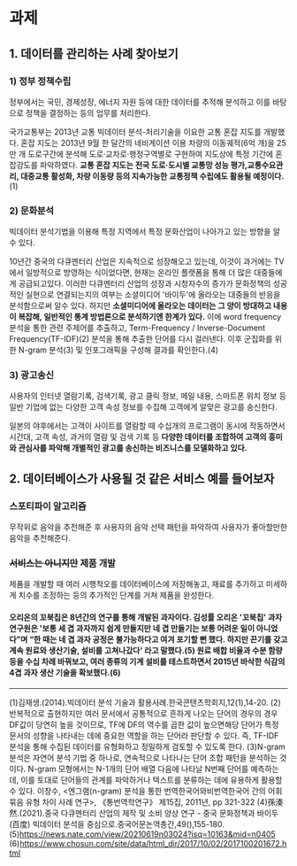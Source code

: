 # 과제

## 1. 데이터를 관리하는 사례 찾아보기

### 1) 정부 정책수립

정부에서는 국민, 경제성장, 에너지 자원 등에 대한 데이터를 추적해 분석하고 이를 바탕으로 정책을 결정하는 등의 업무를 처리한다.

국가교통부는 2013년 교통 빅데이터 분석-처리기술을 이요한 교통 혼잡 지도를 개발했다. 혼잡 지도는 2013년 9월 한 달간의 네비게이션 이용 차량의 이동궤적(6억 개)을 25만 개 도로구간에 분석해 도로·교차로·행정구역별로 구현하여 지도상에 특정 기간에 혼잡강도를 파악하였다. **교통 혼잡 지도는 전국 도로·도시별 교통망 성능 평가,교통수요관리, 대중교통 활성화, 차량 이동량 등의 지속가능한 교통정책 수립에도 활용될 예정이다.**(1)

### 2) 문화분석

빅데이터 분석기법을 이용해 특정 지역에서 특정 문화산업이 나아가고 있는 방향을 알 수 있다. 

10년간 중국의 다큐멘터리 산업은 지속적으로 성장해오고 있는데, 이것이 과거에는 TV에서 일방적으로 방영하는 식이었다면, 현재는 온라인 플랫폼을 통해 더 많은 대중들에게 공급되고있다. 이러한 다큐멘터리 산업의 성장과 시청자수의 증가가 문화정책의 성공적인 실현으로 연결되는지의 여부는 소셜미디어 '바이두'에 올라오는 대중들의 반응을 분석함으로써 알수 있다. 하지만 **소셜미디어에 올라오는 데이터는 그 양이 방대하고 내용이 복잡해, 일반적인 통계 방법론으로 분석하기엔 한계가 있다.** 이에 word frequency 분석을 통한 관련 주제어를 추출하고, Term-Frequency / Inverse-Document Frequency(TF-IDF)(2) 분석을 통해 추출한 단어를 다시 걸러낸다. 이후 군집화를 위한 N-gram 분석(3) 및 인포그래픽을 구성해 결과를 확인한다.(4)

### 3) 광고송신

사용자의 인터넷 열람기록, 검색기록, 광고 클릭 정보, 메일 내용, 스마트폰 위치 정보 등 일반 기업에 없는 다양한 고객 속성 정보를 수집해 고객에게 알맞은 광고를 송신한다.

일본의 야후에서는 고객이  사이트를  열람할  때  수십개의  프로그램이  동시에  작동하면서  시간대,  고객  속성, 과거의  열람  및  검색  기록  등  **다양한  데이터를  조합하여 고객의  흥미와  관심사를  파악해  개별적인  광고를  송신하는  비즈니스를  모델화하고  있다.**


## 2. 데이터베이스가 사용될 것 같은 서비스 예를 들어보자

### 스포티파이 알고리즘

무작위로 음악을 추천해준 후 사용자의 음악 선택 패턴을 파악하여 사용자가 좋아할만한 음악을 추천해준다.

### ~~서비스는 아니지만~~ 제품 개발

제품을 개발할 때 여러 시행착오를 데이터베이스에 저장해놓고, 재료를 추가하고 미세하게 치수를 조정하는 등의 추가적인 단계를 거쳐 제품을 완성한다.

#### 오리온의 꼬북칩은 8년간의 연구를 통해 개발된 과자이다. 김성률 오리온 '꼬북칩' 과자연구원은 '보통 세 겹 과자까지 쉽게 만들지만 네 겹 만들기는 보통 어려운 일이 아니었다”며 “한 때는 네 겹 과자 공정은 불가능하다고 여겨 포기할 뻔 했다. 하지만 끈기를 갖고 계속 원료와 생산기술, 설비를 고쳐나갔다' 라고 말했다.(5) 원료 배합 비율과 수분 함량 등을 수십 차례 바꿔보고, 여러 종류의 기계 설비를 테스트하면서 2015년 바삭한 식감의 4겹 과자 생산 기술을 확보했다.(6)
---
(1)김재생.(2014).빅데이터 분석 기술과 활용사례.한국콘텐츠학회지,12(1),14-20.
(2)반복적으로 출현하지만 여러 문서에서 공통적으로 흔하게 나오는 단어의 경우의 경우 DF값이 당연히 높을 것이므로, TF에 DF의 역수를 곱한 값이 높으면해당 단어가 특정 문서의 성향을 나타내는 데에 중요한 역할을 하는 단어라 판단할 수 있다. 즉, TF-IDF 분석을 통해 수집된 데이터를 유형화하고 정밀하게 검토할 수 있도록 한다.
(3)N-gram 분석은 자연어 분석 기법 중 하나로, 연속적으로 나타나는 단어 조합 패턴을 분석하는 것이다. N-gram 모형에서는 N-1개의 단어 배열 다음에 나타날 N번째 단어를 예측하는데, 이를 토대로 단어들의 관계를 파악하거나 텍스트를 분류하는 데에 유용하게 활용할 수 있다. 이창수, <엔그램(n-gram) 분석을 통한 번역한국어와비번역한국어 간의 어휘 묶음 유형 차이 사례 연구>, 《통번역학연구》 제15집, 2011년, pp 321-322
(4)孫湊然.(2021).중국 다큐멘터리 산업의 제작 및 소비 양상 연구 - 중국 문화정책과 바이두(百度) 빅데이터 분석을 중심으로.중국어문논역총간,49(),155-180.
(5)https://news.nate.com/view/20210619n03024?isq=10163&mid=n0405
(6)https://www.chosun.com/site/data/html_dir/2017/10/02/2017100201672.html
